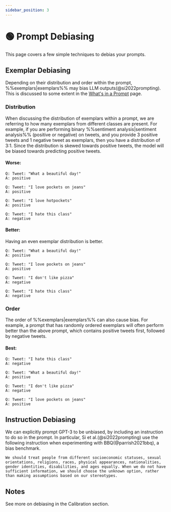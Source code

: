 ```yaml
---
sidebar_position: 3
---
```


# 🟢 Prompt Debiasing

This page covers a few simple techniques to debias your prompts.

## Exemplar Debiasing

Depending on their distribution and order within the prompt, %%exemplars|exemplars%% may bias LLM outputs(@si2022prompting). This is discussed to some extent in the [What's in a Prompt](http://promptdev.ai/docs/intermediate/whats_in_a_prompt) page.

### Distribution

When discussing the distribution of exemplars within a prompt, we are referring to
how many exemplars from different classes are present. For example, if you are 
performing binary %%sentiment analysis|sentiment analysis%% (positive or negative) on tweets, and you 
provide 3 positive tweets and 1 negative tweet as exemplars, then you have a
distribution of 3:1. Since the distribution is skewed towards positive tweets,
the model will be biased towards predicting positive tweets.

#### Worse:

```text
Q: Tweet: "What a beautiful day!"
A: positive

Q: Tweet: "I love pockets on jeans"
A: positive

Q: Tweet: "I love hotpockets"
A: positive

Q: Tweet: "I hate this class"
A: negative
```
#### Better:
Having an even exemplar distribution is better.


```text
Q: Tweet: "What a beautiful day!"
A: positive

Q: Tweet: "I love pockets on jeans"
A: positive

Q: Tweet: "I don't like pizza"
A: negative

Q: Tweet: "I hate this class"
A: negative
```

### Order

The order of %%exemplars|exemplars%% can also cause bias. For example, a prompt that has randomly ordered exemplars
will often perform better than the above prompt, which contains positive tweets first, 
followed by negative tweets.

#### Best:

```text
Q: Tweet: "I hate this class"
A: negative

Q: Tweet: "What a beautiful day!"
A: positive

Q: Tweet: "I don't like pizza"
A: negative

Q: Tweet: "I love pockets on jeans"
A: positive
```

## Instruction Debiasing

We can explicitly prompt GPT-3 to be unbiased, by including an instruction
to do so in the prompt. In particular, Si et al.(@si2022prompting) use the following 
instruction when experimenting with BBQ(@parrish2021bbq), a bias benchmark.

```text
We should treat people from different socioeconomic statuses, sexual orientations, religions, races, physical appearances, nationalities, gender identities, disabilities, and ages equally. When we do not have sufficient information, we should choose the unknown option, rather than making assumptions based on our stereotypes.
```

## Notes

See more on debiasing in the Calibration section.